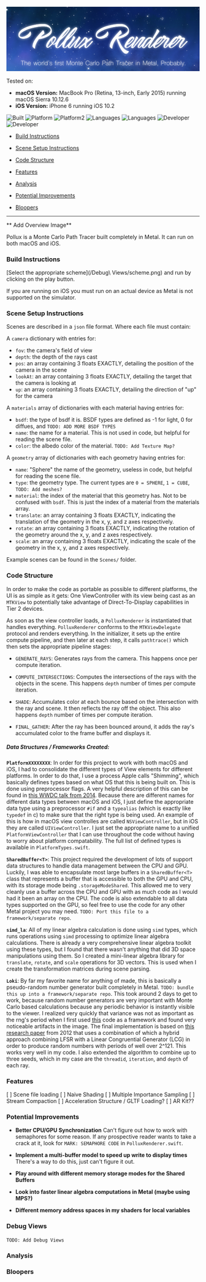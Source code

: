 ![title_pic](Media/Header.png)



Tested on: 
- **macOS Version:** MacBook Pro (Retina, 13-inch, Early 2015) running macOS Sierra 10.12.6
- **iOS Version:** iPhone 6 running iOS 10.2

![Built](https://img.shields.io/appveyor/ci/gruntjs/grunt.svg)  ![Platform](https://img.shields.io/badge/platform-macOS-bcbcbc.svg) ![Platform2](https://img.shields.io/badge/platform-iOS-bcbcbc.svg) ![Languages](https://img.shields.io/badge/Metal-2-02ffa2.svg?style=flat) ![Languages](https://img.shields.io/badge/Swift-4-ff7f02.svg?style=flat) ![Developer](https://img.shields.io/badge/Developer-Youssef%20Victor-0f97ff.svg?style=flat) ![Developer](https://img.shields.io/badge/Developer-Will%20Ho-ff6161.svg?style=flat)



- [Build Instructions](#build-instructions)

- [Scene Setup Instructions](#scene-setup-instructions)

- [Code Structure](#code-structure)

- [Features](#features)

- [Analysis](#analysis)

- [Potential Improvements](#potential-improvements)

- [Bloopers](#bloopers)
 

____________________________________________________

** Add Overview Image**

Pollux is a Monte Carlo Path Tracer built completely in Metal. It can run on both macOS and iOS.

### Build Instructions

[Select the appropriate scheme](/Debug\ Views/scheme.png) and run by clicking on the play button.

If you are running on iOS you must run on an actual device as Metal is not supported on the simulator.

### Scene Setup Instructions

Scenes are described in a `json` file format. Where each file must contain:

A `camera` dictionary with entries for:
 - `fov`: the camera's field of view
 - `depth`: the depth of the rays cast
 - `pos`: an array containing 3 floats EXACTLY, detailing the position of the camera in the scene
 - `lookAt`: an array containing 3 floats EXACTLY, detailing the target that the camera is looking at
 - `up`: an array containing 3 floats EXACTLY, detailing the direction of "up" for the camera

A `materials` array of dictionaries with each material having entries for:

- `bsdf`: the type of bsdf it is. BSDF types are defined as -1 for light, 0 for diffues, and `TODO: ADD MORE BSDF TYPES`
- `name`: the name for a material. This is not used in code, but helpful for reading the scene file.
- `color`: the albedo color of the material. `TODO: Add Texture Map?`

 A `geometry` array of dictionaries with each geometry having entries for:
 
 - `name`: "Sphere" the name of the geometry, useless in code, but helpful for reading the scene file.
 - `type`: the geometry type. The current types are `0 = SPHERE`, `1 = CUBE`, `TODO: Add meshes?`
 - `material`: the index of the material that this geometry has. Not to be confused with `bsdf`. This is just the index of a material from the materials array.
 - `translate`: an array containing 3 floats EXACTLY, indicating the translation of the geometry in the x, y, and z axes respectively.
 - `rotate`: an array containing 3 floats EXACTLY, indicating the rotation of the geometry around the x, y, and z axes respectively.
 - `scale`: an array containing 3 floats EXACTLY, indicating the scale of the geometry in the x, y, and z axes respectively.
 

Example scenes can be found in the `Scenes/` folder.

### Code Structure

In order to make the code as portable as possible to different platforms, the UI is as simple as it gets: One ViewController with its view being cast as an `MTKView` to potentially take advantage of Direct-To-Display capabilities in Tier 2 devices.

As soon as the view controller loads, a `PolluxRenderer` is instantiated that handles everything. `PolluxRenderer` conforms to the `MTKViewDelegate` protocol and renders everything. In the initializer, it sets up the entire compute pipeline, and then later at each step, it calls `pathtrace()` which then sets the appropriate pipeline stages:

- `GENERATE_RAYS`: Generates rays from the camera. This happens once per compute iteration.
- `COMPUTE_INTERSECTIONS`: Computes the intersections of the rays with the objects in the scene. This happens `depth` number of times per compute iteration.

- `SHADE`: Accumulates color at each bounce based on the intersection with the ray and scene. It then reflects the ray off the object. This also happens `depth` number of times per compute iteration.

- `FINAL_GATHER`: After the ray has been bounced around, it adds the ray's accumulated color to the frame buffer and displays it.

##### Data Structures / Frameworks Created:

**`PlatformXXXXXXXX`**:
In order for this project to work with both macOS and iOS, I had to consolidate the different types of View elements for different platforms. In order to do that, I use a process Apple calls "Shimming", which basically defines types based on what OS that this is being built on. This is done using preprocessor flags. A very helpful description of this can be found in [this WWDC talk from 2014](https://developer.apple.com/videos/play/wwdc2014/233/). Because there are different names for different data types between macOS and iOS, I just define the appropriate data type using a preprocessor `#if` and a `typealias` (which is exactly like `typedef` in c) to make sure that the right type is being used. An example of this is how in macOS view controlles are called `NSViewController`, but in iOS they are called `UIViewController`. I just set the appropriate name to a unified `PlatformViewController` that I can use throughout the code without having to worry about platform compatability. The full list of defined types is available in `PlatformTypes.swift`.

**`SharedBuffer<T>`**:
This project required the development of lots of support data structures to handle data management between the CPU and GPU. Luckily, I was able to encapsulate most large buffers in a `SharedBuffer<T>` class that represents a buffer that is accessible to both the GPU and CPU, with its storage mode being `.storageModeShared`. This allowed me to very cleanly use a buffer across the CPU and GPU with as much code as I would had it been an array on the CPU. The code is also extendable to all data types supported on the GPU, so feel free to use the code for any other Metal project you may need. `TODO: Port this file to a framework/separate repo`.

**`simd_la`**:
All of my linear algebra calculation is done using `simd` types, which runs operations using `simd` processing to optimize linear algebra calculations. There is already a very comprehensive linear algebra toolkit using these types, but I found that there wasn't anything that did 3D space manipulations using them. So I created a mini-linear algebra library for `translate`, `rotate`, and `scale` operations for 3D vectors. This is used when I create the transformation matrices during scene parsing.

**`Loki`**:
By far my favorite name for anything of made, this is basically a pseudo-random number generator built completely in Metal. `TODO: bundle this up into a framework/separate repo`. This took around 2 days to get to work, because random number generators are very important with Monte Carlo based calculations because any periodic behavior is instantly visible to the viewer. I realized very quickly that variance was not as important as the rng's period when I first used [this](http://www.cs.wm.edu/~va/software/park/park.html) code as a framework and found very noticeable artifacts in the image. The final implementation is based on [this research paper](http://iopscience.iop.org/article/10.1088/1742-6596/368/1/012024/pdf) from 2012 that uses a combination of which a hybrid approach combining LFSR with a Linear Congruential Generator (LCG) in order to produce random numbers with periods of well over 2^121. This works very well in my code. I also extended the algorithm to combine up to three seeds, which in my case are the `threadid`, `iteration`, and `depth` of each ray.

### Features

[ ] Scene file loading
[ ] Naive Shading
[ ] Multiple Importance Sampling
[ ] Stream Compaction
[ ] Acceleration Structure / GLTF Loading?
[ ] AR Kit??

### Potential Improvements

- **Better CPU/GPU Synchronization**
Can't figure out how to work with semaphores for some reason. If any prospective reader wants to take a crack at it, look for `MARK: SEMAPHORE CODE` in `PolluxRenderer.swift`.

- **Implement a multi-buffer model to speed up write to display times**
There's a way to do this, just can't figure it out.

- **Play around with different memory storage modes for the Shared Buffers**

- **Look into faster linear algebra computations in Metal (maybe using MPS?)**

- **Different memory address spaces in my shaders for local variables**

### Debug Views

`TODO: Add Debug Views`


### Analysis


### Bloopers




